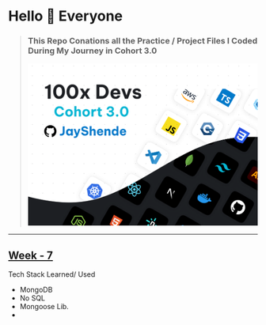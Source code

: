 # Hello 👋 Everyone

> ### This Repo Conations all the Practice / Project Files I Coded During My Journey in Cohort 3.0
>
> ![1728883080857](image/readme/1728883080857.png)

---

## [Week - 7](https://github.com/JayShende/jay-cohort-3.0/tree/master/Week%207)

Tech Stack Learned/ Used

* MongoDB
* No SQL
* Mongoose Lib.
*
